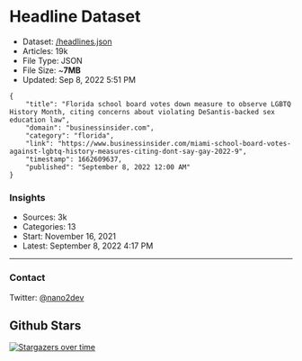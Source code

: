 # Headline Dataset

- Dataset: [/headlines.json](https://raw.githubusercontent.com/fwd/news/master/headlines.json) 
- Articles: 19k
- File Type: JSON
- File Size: ~**7MB**
- Updated: Sep 8, 2022 5:51 PM

```
{
    "title": "Florida school board votes down measure to observe LGBTQ History Month, citing concerns about violating DeSantis-backed sex education law",
    "domain": "businessinsider.com",
    "category": "florida",
    "link": "https://www.businessinsider.com/miami-school-board-votes-against-lgbtq-history-measures-citing-dont-say-gay-2022-9",
    "timestamp": 1662609637,
    "published": "September 8, 2022 12:00 AM"
}
```

### Insights

- Sources: 3k
- Categories: 13
- Start: November 16, 2021
- Latest: September 8, 2022 4:17 PM

---

### Contact 

Twitter: [@nano2dev](https://twitter.com/nano2dev)

## Github Stars

[![Stargazers over time](https://starchart.cc/fwd/news.svg)](https://starchart.cc/fwd/news)
